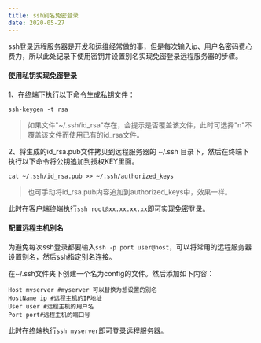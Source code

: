```yaml
---
title: ssh别名免密登录
date: 2020-05-27
---
```


ssh登录远程服务器是开发和运维经常做的事，但是每次输入ip、用户名密码费心费力，所以此处记录下使用密钥并设置别名实现免密登录远程服务器的步骤。

#### 使用私钥实现免密登录
1、在终端下执行以下命令生成私钥文件：
```
ssh-keygen -t rsa
```
> 如果文件"~/.ssh/id_rsa"存在，会提示是否覆盖该文件，此时可选择"n"不覆盖该文件而使用已有的id_rsa文件。

2、将生成的id_rsa.pub文件拷贝到远程服务器的 ~/.ssh 目录下，然后在终端下执行以下命令将公钥追加到授权KEY里面。
```
cat ~/.ssh/id_rsa.pub >> ~/.ssh/authorized_keys
```
> 也可手动将id_rsa.pub内容追加到authorized_keys中，效果一样。

此时在客户端终端执行`ssh root@xx.xx.xx.xx`即可实现免密登录。

#### 配置远程主机别名
为避免每次ssh登录都要输入`ssh -p port user@host`，可以将常用的远程服务器设置别名，然后ssh指定别名连接。


在~/.ssh文件夹下创建一个名为config的文件。然后添加如下内容：
```
Host myserver #myserver 可以替换为想设置的别名
HostName ip #远程主机的IP地址
User user #远程主机的用户名
Port port#远程主机的端口号
```

此时在终端执行`ssh myserver`即可登录远程服务器。